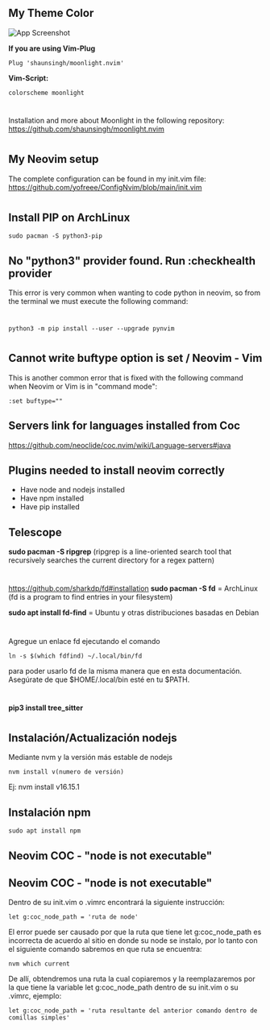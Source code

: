 ## My Theme Color

![App Screenshot](https://i.postimg.cc/SK2p66kh/118175481-27755c80-b3fe-11eb-9d70-85a9f936c33d.png)

**If you are using Vim-Plug**
```Terminal
Plug 'shaunsingh/moonlight.nvim'
```
**Vim-Script:**
```Terminal
colorscheme moonlight
```

#
Installation and more about Moonlight in the following repository: https://github.com/shaunsingh/moonlight.nvim





#
## My Neovim setup
The complete configuration can be found in my init.vim file:
https://github.com/yofreee/ConfigNvim/blob/main/init.vim
#

## Install PIP on ArchLinux
```Terminal
sudo pacman -S python3-pip
```

## No "python3" provider found. Run :checkhealth provider
This error is very common when wanting to code python in neovim, so from the terminal we must execute the following command:
#

```Terminal
python3 -m pip install --user --upgrade pynvim
```
#    
## Cannot write buftype option is set / Neovim - Vim
This is another common error that is fixed with the following command when Neovim or Vim is in "command mode":
```Neovim / Vim command mode
:set buftype=""
```

## Servers link for languages installed from Coc
https://github.com/neoclide/coc.nvim/wiki/Language-servers#java

## Plugins needed to install neovim correctly
- Have node and nodejs installed
- Have npm installed
- Have pip installed

## Telescope

**sudo pacman -S ripgrep**    (ripgrep is a line-oriented search tool that recursively searches the current directory for a regex pattern)
#
https://github.com/sharkdp/fd#installation
**sudo pacman -S fd** = ArchLinux (fd is a program to find entries in your filesystem)

**sudo apt install fd-find** = Ubuntu y otras distribuciones basadas en Debian
#
Agregue un enlace fd ejecutando el comando
```Terminal
ln -s $(which fdfind) ~/.local/bin/fd
```
para poder usarlo fd de la misma manera que en esta documentación. Asegúrate de que $HOME/.local/bin esté en tu $PATH.
#
**pip3 install tree_sitter**

#
## Instalación/Actualización nodejs
Mediante nvm y la versión más estable de nodejs
```Terminal
nvm install v(numero de versión)
```
Ej: nvm install v16.15.1

## Instalación npm
```Terminal
sudo apt install npm
```
## Neovim COC - "node is not executable"
## Neovim COC - "node is not executable"
Dentro de su init.vim o .vimrc encontrará la siguiente instrucción:
```Terminal
let g:coc_node_path = 'ruta de node'
```
El error puede ser causado por que la ruta que tiene let g:coc_node_path es incorrecta de acuerdo al sitio en donde su node se instalo, por lo tanto con el siguiente comando sabremos en que ruta se encuentra:
```Terminal
nvm which current
```
De allí, obtendremos una ruta la cual copiaremos y la reemplazaremos por la que tiene la variable let g:coc_node_path dentro de su init.vim o su .vimrc, ejemplo:
```Terminal
let g:coc_node_path = 'ruta resultante del anterior comando dentro de comillas simples'
```
#
